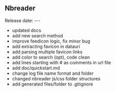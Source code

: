 ## Nbreader
Release date: ---
* updated docs
* add new search method
* improve feedicon logic, fix minor bug
* add extracting favicon in datauri
* add parsing multiple favicon links
* add color to search (opt), code clean
* add lines starting with # as comments in url file
* add doc/quickstart.md
* change log file name format and folder
* changed nbreader js/css folder structures
* add generated files/folder to .gitignore

